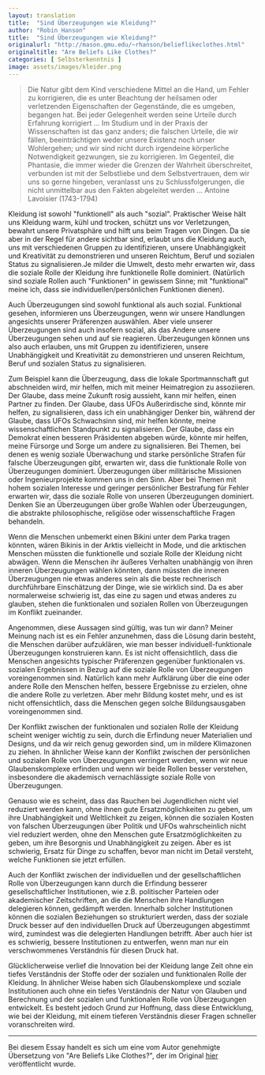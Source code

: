```yaml
---
layout: translation
title:  "Sind Überzeugungen wie Kleidung?"
author: "Robin Hanson"
title:  "Sind Überzeugungen wie Kleidung?"
originalurl: "http://mason.gmu.edu/~rhanson/belieflikeclothes.html"
originaltitle: "Are Beliefs Like Clothes?"
categories: [ Selbsterkenntnis ]
image: assets/images/kleider.png
--- 
```



>Die Natur gibt dem Kind verschiedene Mittel an die Hand, um Fehler zu korrigieren, die es unter Beachtung der heilsamen oder verletzenden Eigenschaften der Gegenstände, die es umgeben, begangen hat. Bei jeder Gelegenheit werden seine Urteile durch Erfahrung korrigiert ... Im Studium und in der Praxis der Wissenschaften ist das ganz anders; die falschen Urteile, die wir fällen, beeinträchtigen weder unsere Existenz noch unser Wohlergehen; und wir sind nicht durch irgendeine körperliche Notwendigkeit gezwungen, sie zu korrigieren. Im Gegenteil, die Phantasie, die immer wieder die Grenzen der Wahrheit überschreitet, verbunden ist mit der Selbstliebe und dem Selbstvertrauen, dem wir uns so gerne hingeben, veranlasst uns zu Schlussfolgerungen, die nicht unmittelbar aus den Fakten abgeleitet werden ... Antoine Lavoisier (1743-1794)


Kleidung ist sowohl "funktionell" als auch "sozial". Praktischer Weise hält uns Kleidung warm, kühl und trocken, schützt uns vor Verletzungen, bewahrt unsere Privatsphäre und hilft uns beim Tragen von Dingen. Da sie aber in der Regel für andere sichtbar sind, erlaubt uns die Kleidung auch, uns mit verschiedenen Gruppen zu identifizieren, unsere Unabhängigkeit und Kreativität zu demonstrieren und unseren Reichtum, Beruf und sozialen Status zu signalisieren.Je milder die Umwelt, desto mehr erwarten wir, dass die soziale Rolle der Kleidung ihre funktionelle Rolle dominiert. (Natürlich sind soziale Rollen auch "Funktionen" in gewissem Sinne; mit "funktional" meine ich, dass sie individuellen/persönlichen Funktionen dienen).

Auch Überzeugungen sind sowohl funktional als auch sozial. Funktional gesehen, informieren uns Überzeugungen, wenn wir unsere Handlungen angesichts unserer Präferenzen auswählen. Aber viele unserer Überzeugungen sind auch insofern sozial, als das Andere unsere Überzeugungen sehen und auf sie reagieren. Überzeugungen können uns also auch erlauben, uns mit Gruppen zu identifizieren, unsere Unabhängigkeit und Kreativität zu demonstrieren und unseren Reichtum, Beruf und sozialen Status zu signalisieren.

Zum Beispiel kann die Überzeugung, dass die lokale Sportmannschaft gut abschneiden wird, mir helfen, mich mit meiner Heimatregion zu assoziieren. Der Glaube, dass meine Zukunft rosig aussieht, kann mir helfen, einen Partner zu finden. Der Glaube, dass UFOs Außerirdische sind, könnte mir helfen, zu signalisieren, dass ich ein unabhängiger Denker bin, während der Glaube, dass UFOs Schwachsinn sind, mir helfen könnte, meine wissenschaftlichen Standpunkt zu signalisieren. Der Glaube, dass ein Demokrat einen besseren Präsidenten abgeben würde, könnte mir helfen, meine Fürsorge und Sorge um andere zu signalisieren.
Bei Themen, bei denen es wenig soziale Überwachung und starke persönliche Strafen für falsche Überzeugungen gibt, erwarten wir, dass die funktionale Rolle von Überzeugungen dominiert. Überzeugungen über militärische Missionen oder Ingenieurprojekte kommen uns in den Sinn. Aber bei Themen mit hohem sozialen Interesse und geringer persönlicher Bestrafung für Fehler erwarten wir, dass die soziale Rolle von unseren Überzeugungen dominiert. Denken Sie an Überzeugungen über große Wahlen oder Überzeugungen, die abstrakte philosophische, religiöse oder wissenschaftliche Fragen behandeln.

Wenn die Menschen unbemerkt einen Bikini unter dem Parka tragen könnten, wären Bikinis in der Arktis vielleicht in Mode, und die arktischen Menschen müssten die funktionelle und soziale Rolle der Kleidung nicht abwägen. Wenn die Menschen ihr äußeres Verhalten unabhängig von ihren inneren Überzeugungen wählen könnten, dann müssten die inneren Überzeugungen nie etwas anderes sein als die beste rechnerisch durchführbare Einschätzung der Dinge, wie sie wirklich sind. Da es aber normalerweise schwierig ist, das eine zu sagen und etwas anderes zu glauben, stehen die funktionalen und sozialen Rollen von Überzeugungen im Konflikt zueinander.

Angenommen, diese Aussagen sind gültig, was tun wir dann? Meiner Meinung nach ist es ein Fehler anzunehmen, dass die Lösung darin besteht, die Menschen darüber aufzuklären, wie man besser individuell-funktionale Überzeugungen konstruieren kann. Es ist nicht offensichtlich, dass die Menschen angesichts typischer Präferenzen gegenüber funktionalen vs. sozialen Ergebnissen in Bezug auf die soziale Rolle von Überzeugungen voreingenommen sind. Natürlich kann mehr Aufklärung über die eine oder andere Rolle den Menschen helfen, bessere Ergebnisse zu erzielen, ohne die andere Rolle zu verletzen. Aber mehr Bildung kostet mehr, und es ist nicht offensichtlich, dass die Menschen gegen solche Bildungsausgaben voreingenommen sind.

Der Konflikt zwischen der funktionalen und sozialen Rolle der Kleidung scheint weniger wichtig zu sein, durch die Erfindung neuer Materialien und Designs, und da wir reich genug geworden sind, um in mildere Klimazonen zu ziehen. In ähnlicher Weise kann der Konflikt zwischen der persönlichen und sozialen Rolle von Überzeugungen verringert werden, wenn wir neue Glaubenskomplexe erfinden und wenn wir beide Rollen besser verstehen, insbesondere die akademisch vernachlässigte soziale Rolle von Überzeugungen.

Genauso wie es scheint, dass das Rauchen bei Jugendlichen nicht viel reduziert werden kann, ohne ihnen gute Ersatzmöglichkeiten zu geben, um ihre Unabhängigkeit und Weltlichkeit zu zeigen, können die sozialen Kosten von falschen Überzeugungen über Politik und UFOs wahrscheinlich nicht viel reduziert werden, ohne den Menschen gute Ersatzmöglichkeiten zu geben, um ihre Besorgnis und Unabhängigkeit zu zeigen. Aber es ist schwierig, Ersatz für Dinge zu schaffen, bevor man nicht im Detail versteht, welche Funktionen sie jetzt erfüllen.

Auch der Konflikt zwischen der individuellen und der gesellschaftlichen Rolle von Überzeugungen kann durch die Erfindung besserer gesellschaftlicher Institutionen, wie z.B. politischer Parteien oder akademischer Zeitschriften, an die die Menschen ihre Handlungen delegieren können, gedämpft werden. Innerhalb solcher Institutionen können die sozialen Beziehungen so strukturiert werden, dass der soziale Druck besser auf den individuellen Druck auf Überzeugungen abgestimmt wird, zumindest was die delegierten Handlungen betrifft. Aber auch hier ist es schwierig, bessere Institutionen zu entwerfen, wenn man nur ein verschwommenes Verständnis für diesen Druck hat.

Glücklicherweise verlief die Innovation bei der Kleidung lange Zeit ohne ein tiefes Verständnis der Stoffe oder der sozialen und funktionalen Rolle der Kleidung. In ähnlicher Weise haben sich Glaubenskomplexe und soziale Institutionen auch ohne ein tiefes Verständnis der Natur von Glauben und Berechnung und der sozialen und funktionalen Rolle von Überzeugungen entwickelt. Es besteht jedoch Grund zur Hoffnung, dass diese Entwicklung, wie bei der Kleidung, mit einem tieferen Verständnis dieser Fragen schneller voranschreiten wird.

---

Bei diesem Essay handelt es sich um eine vom Autor genehmigte Übersetzung von "Are Beliefs Like Clothes?", der im Original  [hier](http://mason.gmu.edu/~rhanson/belieflikeclothes.html) veröffentlicht wurde.
